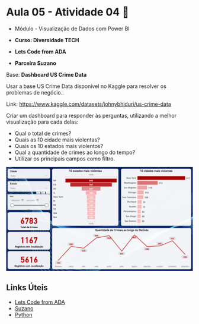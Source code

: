 # Aula 05 - Atividade 04 🚀

* Módulo - Visualização de Dados com Power BI

* **Curso: Diversidade TECH**
* **Lets Code from ADA**
* **Parceira Suzano**

Base: **Dashboard US Crime Data**

Usar a base US Crime Data disponível no Kaggle para resolver os problemas de negócio..

Link: https://www.kaggle.com/datasets/johnybhiduri/us-crime-data

Criar um dashboard para responder às perguntas, utilizando a melhor visualização para cada delas:

- Qual o total de crimes?
- Quais as 10 cidade mais violentas?
- Quais os 10 estados mais violentos?
- Qual a quantidade de crimes ao longo do tempo?
- Utilizar os principais campos como filtro.


![Atividade 04](https://github.com/aluipio/ada_power_bi/blob/main/a_05_at_04/Aula_05_Atividade_04.png)

## Links Úteis

- [Lets Code from ADA](https://ada.tech/)
- [Suzano](https://www.suzano.com.br)
- [Python](https://www.python.org)
